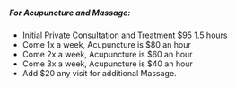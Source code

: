 ---
---

##### For Acupuncture and Massage:

* Initial Private Consultation and Treatment $95 1.5 hours
* Come 1x a week, Acupuncture is $80 an hour
* Come 2x a week, Acupuncture is $60 an hour
* Come 3x a week, Acupuncture is $40 an hour
* Add $20 any visit for additional Massage.
